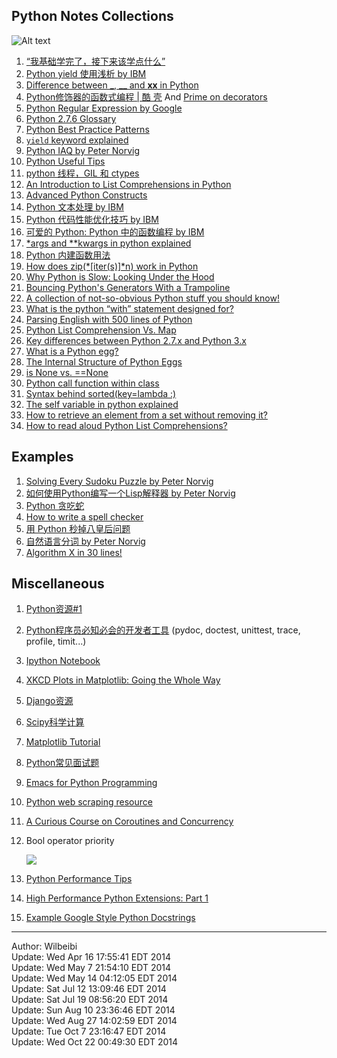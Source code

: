 Python Notes Collections
-------

![Alt text](https://www.python.org/static/img/python-logo.png)

1. [“我基础学完了，接下来该学点什么” ][newbie] 
2. [Python yield 使用浅析 by IBM][yield]
3. [Difference between _, __ and __xx__ in Python][__xx__]
4. [Python修饰器的函数式编程 | 酷 壳][decorator] And [Prime on decorators][decorator2]
5. [Python Regular Expression by Google][regex]
6. [Python 2.7.6 Glossary][glossary]
7. [Python Best Practice Patterns][patterns]
8. [`yield` keyword explained][yield]
9. [Python IAQ by Peter Norvig][iaq]
10. [Python Useful Tips][tips]
11. [python 线程，GIL 和 ctypes][GIL]
12. [An Introduction to List Comprehensions in Python][lc]
13. [Advanced Python Constructs][constructs]
14. [Python 文本处理 by IBM][text]
15. [Python 代码性能优化技巧 by IBM][optimize]
16. [可爱的 Python: Python 中的函数编程 by IBM][functional]
17. [*args and **kwargs in python explained][args]
18. [Python 内建函数用法][built-in]
19. [How does zip(*[iter(s)]*n) work in Python][zip_iter]
20. [Why Python is Slow: Looking Under the Hood][slow]
21. [Bouncing Python's Generators With a Trampoline][tramp]
22. [A collection of not-so-obvious Python stuff you should know!][n_ob]
23. [What is the python “with” statement designed for?][with]
24. [Parsing English with 500 lines of Python][parse_eng]
25. [Python List Comprehension Vs. Map][lc_map]
26. [Key differences between Python 2.7.x and Python 3.x][diff23]
27. [What is a Python egg?][egg1]
28. [The Internal Structure of Python Eggs][egg2]
29. [is None vs. ==None][is_equal]
30. [Python call function within class][call_call]
31. [Syntax behind sorted(key=lambda :)][key_lambda]
32. [The self variable in python explained][self_]
33. [How to retrieve an element from a set without removing it?][set_get]
34. [How to read aloud Python List Comprehensions?][list_com]

## Examples
1. [Solving Every Sudoku Puzzle by Peter Norvig][sudoku]
2. [如何使用Python编写一个Lisp解释器 by Peter Norvig][lisp]
3. [Python 贪吃蛇][snake]
4. [How to write a spell checker][spell]
5. [用 Python 秒掉八皇后问题][8queen]
6. [自然语言分词 by Peter Norvig][beau_data]
7. [Algorithm X in 30 lines!][algoX]

## Miscellaneous

1. [Python资源#1][coll1]  
2. [Python程序员必知必会的开发者工具][coll2] (pydoc, doctest, unittest, trace, profile, timit...)  
3. [Ipython Notebook][ipython]
4. [XKCD Plots in Matplotlib: Going the Whole Way][xkcd]
5. [Django资源][django]
6. [Scipy科学计算][scipy]
7. [Matplotlib Tutorial][matplotlib]
8. [Python常见面试题][interview]
9. [Emacs for Python Programming][emacs]
10. [Python web scraping resource][scrape]  
11. [A Curious Course on Coroutines and Concurrency][cc]
12. Bool operator priority 

	![](https://s3.amazonaws.com/Blog_Notes_CDN/python_bool_priority.png)

13. [Python Performance Tips][performance]
14. [High Performance Python Extensions: Part 1][perf1]
15. [Example Google Style Python Docstrings][Gstyle]

------
Author: Wilbeibi  
Update: Wed Apr 16 17:55:41 EDT 2014    
Update: Wed May  7 21:54:10 EDT 2014  
Update: Wed May 14 04:12:05 EDT 2014  
Update: Sat Jul 12 13:09:46 EDT 2014  
Update: Sat Jul 19 08:56:20 EDT 2014  
Update: Sun Aug 10 23:36:46 EDT 2014  
Update: Wed Aug 27 14:02:59 EDT 2014  
Update: Tue Oct  7 23:16:47 EDT 2014  
Update: Wed Oct 22 00:49:30 EDT 2014



[newbie]: http://www.the5fire.com/what-should-i-do-as-newbie.html
[yield]: http://www.ibm.com/developerworks/cn/opensource/os-cn-python-yield/index.html
[__xx__]: http://igorsobreira.com/2010/09/16/difference-between-one-underline-and-two-underlines-in-python.html
[decorator]: http://coolshell.cn/articles/11265.html
[decorator2]: http://www.realpython.com/blog/python/primer-on-python-decorators/#.UvQEs0JdUwJ
[regex]: https://developers.google.com/edu/python/regular-expressions
[coll1]: http://blog.csdn.net/lanxuezaipiao/article/details/19048521
[coll2]: http://blog.jobbole.com/58226/
[ipython]: http://opentechschool.github.io/python-data-intro/core/notebook.html
[glossary]: http://docs.python.org/2/glossary.html
[patterns]: http://stevenloria.com/python-best-practice-patterns-by-vladimir-keleshev-notes/
[sudoku]: http://norvig.com/sudoku.html
[lisp]: http://www.googies.info/articles/lispy.html
[xkcd]: http://jakevdp.github.io/blog/2013/07/10/XKCD-plots-in-matplotlib/
[yield]: http://stackoverflow.com/questions/231767/the-python-yield-keyword-explained
[iaq]: http://norvig.com/python-iaq.html
[django]: http://haoluobo.com/trac/wiki/Django
[snake]: http://hawstein.com/posts/snake-ai.html
[tips]: https://pyzh.readthedocs.org/en/latest/improving-your-python-productivity.html
[GIL]: http://zhuoqiang.me/python-thread-gil-and-ctypes.html
[lc]: http://carlgroner.me/Python/2011/11/09/An-Introduction-to-List-Comprehensions-in-Python.html
[constructs]: http://reverland.org/python/2013/03/13/advanced-python-constructs/
[spell]: http://blog.youxu.info/spell-correct.html
[scipy]: http://reverland.org/python/2012/10/22/scipy/
[matplotlib]: http://reverland.org/python/2012/09/07/matplotlib-tutorial/
[interview]: http://blog.csdn.net/darkchampion/article/details/4484467
[text]: http://www.ibm.com/developerworks/cn/linux/sdk/python/python-5/index.html
[optimize]: http://www.ibm.com/developerworks/cn/linux/l-cn-python-optim/
[functional]: http://www.ibm.com/developerworks/cn/linux/sdk/python/charm-10/index.html
[8queen]: http://www.iteye.com/topic/106747#3075
[beau_data]: http://norvig.com/ngrams/
[args]: http://freepythontips.wordpress.com/2013/08/04/args-and-kwargs-in-python-explained/
[built-in]: http://blog.csdn.net/starstarstone/article/details/7968185
[emacs]: http://www.kurup.org/blog/2012/10/24/emacs-for-python-programming/
[zip_iter]: http://stackoverflow.com/questions/2233204/how-does-zipitersn-work-in-python
[slow]: http://jakevdp.github.io/blog/2014/05/09/why-python-is-slow/
[scrape]: http://jakeaustwick.me/python-web-scraping-resource/
[tramp]: http://www.usrsb.in/blog/blog/2012/08/12/bouncing-pythons-generators-with-a-trampoline/
[cc]: http://www.dabeaz.com/coroutines/index.html
[n_ob]: http://nbviewer.ipython.org/github/rasbt/python_reference/blob/master/tutorials/not_so_obvious_python_stuff.ipynb
[with]: http://stackoverflow.com/questions/3012488/what-is-the-python-with-statement-designed-for
[parse_eng]: http://honnibal.wordpress.com/2013/12/18/a-simple-fast-algorithm-for-natural-language-dependency-parsing/
[lc_map]: http://stackoverflow.com/questions/1247486/python-list-comprehension-vs-map
[algox]: http://www.cs.mcgill.ca/~aassaf9/python/algorithm_x.html
[diff23]: http://nbviewer.ipython.org/github/rasbt/python_reference/blob/master/tutorials/key_differences_between_python_2_and_3.ipynb?create=1
[egg1]: http://stackoverflow.com/questions/2051192/what-is-a-python-egg
[egg2]: https://pythonhosted.org/setuptools/formats.html
[is_equal]: http://stackoverflow.com/questions/3257919/is-none-vs-none
[call_call]: http://stackoverflow.com/questions/5615648/python-call-function-within-class
[key_lambda]: http://stackoverflow.com/questions/8966538/syntax-behind-sortedkey-lambda
[performance]: https://wiki.python.org/moin/PythonSpeed/PerformanceTips
[self_]: http://freepythontips.wordpress.com/2013/08/07/the-self-variable-in-python-explained/
[set_get]: http://stackoverflow.com/questions/59825/how-to-retrieve-an-element-from-a-set-without-removing-it
[list_com]: http://stackoverflow.com/questions/9061760/how-to-read-aloud-python-list-comprehensions
[perf1]: https://www.crumpington.com/blog/2014/10-19-high-performance-python-extensions-part-1.html
[Gstyle]: http://sphinxcontrib-napoleon.readthedocs.org/en/latest/example_google.html